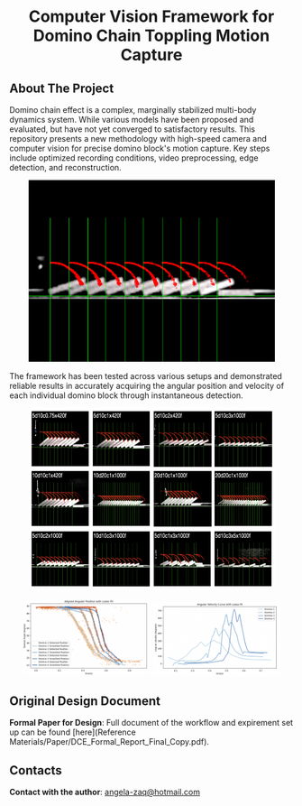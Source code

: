 <h1 align="center">Computer Vision Framework for Domino Chain Toppling Motion Capture</h1>

## About The Project

Domino chain effect is a complex, marginally stabilized multi-body dynamics system. While various models have been proposed and evaluated, but have not yet converged to satisfactory results. This repository presents a new methodology with high-speed camera and computer vision for precise domino block's motion capture. Key steps include optimized recording conditions, video preprocessing, edge detection, and reconstruction.
<br />

<div align="center">
    <img src="Reference Materials/Images/5d10c2x1000f.png" alt="sample-trajectory" width="437" height="322">
  </a>
</div>

The framework has been tested across various setups and demonstrated reliable results in accurately acquiring the angular position and velocity of each individual domino block through instantaneous detection.

<div align="center">
    <img src="Reference Materials/Images/detection for different set up.png" alt="with-diff-setup" width="437" height="322">
  </a>
</div>

<p align="center">
  <img src="Reference Materials/Images/Angular Position.png" alt="Image 1" width="45%">
  <img src="Reference Materials/Images/Angular Velocity.png" alt="Image 2" width="45%">
</p>

## Original Design Document

**Formal Paper for Design**: Full document of the workflow and expirement set up can be found
[here](Reference Materials/Paper/DCE_Formal_Report_Final_Copy.pdf).

## Contacts

**Contact with the author**: angela-zaq@hotmail.com

